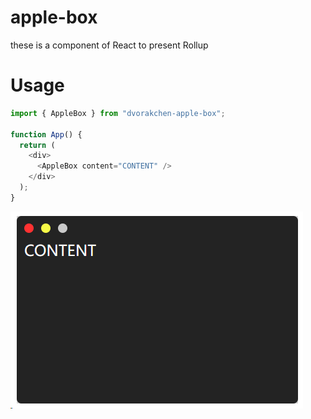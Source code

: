 # apple-box

these is a component of React to present Rollup

# Usage

```js
import { AppleBox } from "dvorakchen-apple-box";

function App() {
  return (
    <div>
      <AppleBox content="CONTENT" />
    </div>
  );
}
```

![image.png](https://github.com/dvorakchen/apple-box/blob/main/images/showcase.jpg)
